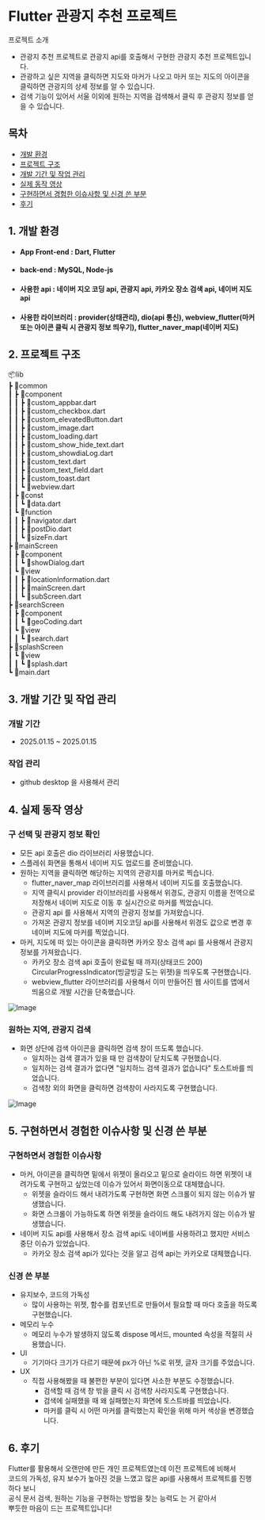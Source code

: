 # **Flutter 관광지 추천 프로젝트**

프로젝트 소개
- 관광지 추천 프로젝트로 관광지 api를 호출해서 구현한 관광지 추천 프로젝트입니다.
- 관광하고 싶은 지역을 클릭하면 지도와 마커가 나오고 마커 또는 지도의 아이콘을 클릭하면 관광지의 상세 정보를 알 수 있습니다.
- 검색 기능이 있어서 서울 이외에 원하는 지역을 검색해서 클릭 후 관광지 정보를 얻을 수 있습니다.

## 목차
- [개발 환경](#1-개발-환경)
- [프로젝트 구조](#2-프로젝트-구조)
- [개발 기간 및 작업 관리](#3-개발-기간-및-작업-관리)
- [실제 동작 영상](#4-실제-동작-영상)
- [구현하면서 경험한 이슈사항 및 신경 쓴 부분](#5-구현하면서-경험한-이슈사항-및-신경-쓴-부분)
- [후기](#6-후기)

## 1. 개발 환경
- #### App Front-end : Dart, Flutter
- #### back-end : MySQL, Node-js
- #### 사용한 api : 네이버 지오 코딩 api, 관광지 api, 카카오 장소 검색 api, 네이버 지도 api
- #### 사용한 라이브러리 : provider(상태관리), dio(api 통신), webview_flutter(마커 또는 아이콘 클릭 시 관광지 정보 띄우기), flutter_naver_map(네이버 지도)

## 2. 프로젝트 구조
📦lib <br/> 
 ┣ 📂common <br/> 
 ┃ ┣ 📂component <br/> 
 ┃ ┃ ┣ 📜custom_appbar.dart <br/> 
 ┃ ┃ ┣ 📜custom_checkbox.dart <br/> 
 ┃ ┃ ┣ 📜custom_elevatedButton.dart <br/> 
 ┃ ┃ ┣ 📜custom_image.dart <br/> 
 ┃ ┃ ┣ 📜custom_loading.dart <br/> 
 ┃ ┃ ┣ 📜custom_show_hide_text.dart <br/> 
 ┃ ┃ ┣ 📜custom_showdiaLog.dart <br/> 
 ┃ ┃ ┣ 📜custom_text.dart <br/> 
 ┃ ┃ ┣ 📜custom_text_field.dart <br/> 
 ┃ ┃ ┣ 📜custom_toast.dart <br/> 
 ┃ ┃ ┗ 📜webview.dart <br/> 
 ┃ ┣ 📂const <br/> 
 ┃ ┃ ┗ 📜data.dart <br/> 
 ┃ ┗ 📂function <br/> 
 ┃ ┃ ┣ 📜navigator.dart <br/> 
 ┃ ┃ ┣ 📜postDio.dart <br/> 
 ┃ ┃ ┗ 📜sizeFn.dart <br/> 
 ┣ 📂mainScreen <br/> 
 ┃ ┣ 📂component <br/> 
 ┃ ┃ ┗ 📜showDialog.dart <br/> 
 ┃ ┗ 📂view <br/> 
 ┃ ┃ ┣ 📜locationInformation.dart <br/> 
 ┃ ┃ ┣ 📜mainScreen.dart <br/> 
 ┃ ┃ ┗ 📜subScreen.dart <br/> 
 ┣ 📂searchScreen <br/> 
 ┃ ┣ 📂component <br/> 
 ┃ ┃ ┗ 📜geoCoding.dart <br/> 
 ┃ ┗ 📂view <br/> 
 ┃ ┃ ┗ 📜search.dart <br/> 
 ┣ 📂splashScreen <br/> 
 ┃ ┗ 📂view <br/> 
 ┃ ┃ ┗ 📜splash.dart <br/> 
 ┗ 📜main.dart <br/> 

 ## 3. 개발 기간 및 작업 관리
 ### 개발 기간
 - 2025.01.15 ~ 2025.01.15
 ### 작업 관리
 - github desktop 을 사용해서 관리

## 4. 실제 동작 영상
### 구 선택 및 관광지 정보 확인
- 모든 api 호출은 dio 라이브러리 사용했습니다.
- 스플레쉬 화면을 통해서 네이버 지도 업로드를 준비했습니다.
- 원하는 지역을 클릭하면 해당하는 지역의 관광지를 마커로 찍습니다.
  - flutter_naver_map 라이브러리를 사용해서 네이버 지도를 호출했습니다.
  - 지역 클릭시 provider 라이브러리를 사용해서 위경도, 관광지 이름을 전역으로 저장해서 네이버 지도로 이동 후 실시간으로 마커를 찍었습니다.
  - 관광지 api 를 사용해서 지역의 관광지 정보를 가져왔습니다.
  - 가져온 관광지 정보를 네이버 지오코딩 api를 사용해서 위경도 값으로 변경 후 네이버 지도에 마커를 찍었습니다.
- 마커, 지도에 떠 있는 아이콘을 클릭하면 카카오 장소 검색 api 를 사용해서 관광지 정보를 가져왔습니다.
  - 카카오 장소 검색 api 호출이 완료될 때 까지(상태코드 200) CircularProgressIndicator(빙글빙글 도는 위젯)을 띄우도록 구현했습니다.
  - webview_flutter 라이브러리를 사용해서 이미 만들어진 웹 사이트를 앱에서 띄움으로 개발 시간을 단축했습니다. 

![Image](https://github.com/user-attachments/assets/8816050b-f5b1-4240-b8a1-6ccd41c6fa50)

### 원하는 지역, 관광지 검색
- 화면 상단에 검색 아이콘을 클릭하면 검색 창이 뜨도록 했습니다.
  - 일치하는 검색 결과가 있을 때 만 검색창이 닫치도록 구현했습니다.
  - 일치하는 검색 결과가 없다면 "일치하느 검색 결과가 없습니다" 토스트바를 띄었습니다.
  - 검색창 외의 화면을 클릭하면 검색창이 사라지도록 구현했습니다.

![Image](https://github.com/user-attachments/assets/fb8117d3-5f7c-4041-8c3f-10b7b3dfcd4f)

## 5. 구현하면서 경험한 이슈사항 및 신경 쓴 부분
### 구현하면서 경험한 이슈사항
- 마커, 아이콘을 클릭하면 밑에서 위젯이 올라오고 밑으로 슬라이드 하면 위젯이 내려가도록 구현하고 싶었는데 이슈가 있어서 화면이동으로 대체했습니다.
  - 위젯을 슬라이드 해서 내려가도록 구현하면 화면 스크롤이 되지 않는 이슈가 발생했습니다.
  - 화면 스크롤이 가능하도록 하면 위젯을 슬라이드 해도 내려가지 않는 이슈가 발생했습니다.
- 네이버 지도 api를 사용해서 장소 검색 api도 네이버를 사용하려고 했지만 서비스 중단 이슈가 있었습니다.
  - 카카오 장소 검색 api가 있다는 것을 알고 검색 api는 카카오로 대체했습니다.
 
### 신경 쓴 부분
- 유지보수, 코드의 가독성
  - 많이 사용하는 위젯, 함수를 컴포넌트로 만들어서 필요할 때 마다 호출을 하도록 구현했습니다.
- 메모리 누수
  - 메모리 누수가 발생하지 않도록 dispose 메서드, mounted 속성을 적절히 사용했습니다.
- UI
  - 기기마다 크기가 다르기 때문에 px가 아닌 %로 위젯, 글자 크기를 주었습니다.
- UX
  - 직접 사용해봤을 때 불편한 부분이 있다면 사소한 부분도 수정했습니다.
    - 검색할 때 검색 창 밖을 클릭 시 검색창 사라지도록 구현했습니다.
    - 검색에 실패했을 때 왜 실패했는지 화면에 토스트바를 띄었습니다.
    - 마커를 클릭 시 어떤 마커를 클릭했는지 확인을 위해 마커 색상을 변경했습니다.

## 6. 후기
Flutter를 활용해서 오랜만에 만든 개인 프로젝트였는데 이전 프로젝트에 비해서 <br/>
코드의 가독성, 유지 보수가 높아진 것을 느꼈고 많은 api를 사용해서 프로젝트를 진행하다 보니 <br/>
공식 문서 검색, 원하는 기능을 구현하는 방법을 찾는 능력도 는 거 같아서 <br/>
뿌듯한 마음이 드는 프로젝트입니다!
